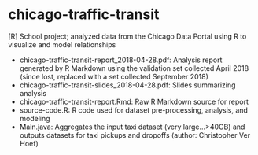 # chicago-traffic-transit
[R] School project; analyzed data from the Chicago Data Portal using R to visualize and model relationships

- chicago-traffic-transit-report_2018-04-28.pdf: Analysis report generated by R Markdown using the validation set collected April 2018 (since lost, replaced with a set collected September 2018)
- chicago-traffic-transit-slides_2018-04-28.pdf: Slides summarizing analysis
- chicago-traffic-transit-report.Rmd: Raw R Markdown source for report
- source-code.R: R code used for dataset pre-processing, analysis, and modeling
- Main.java: Aggregates the input taxi dataset (very large...>40GB) and outputs datasets for taxi pickups and dropoffs (author: Christopher Ver Hoef)
